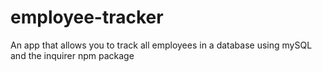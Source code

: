 # employee-tracker
An app that allows you to track all employees in a database using mySQL and the inquirer npm package
